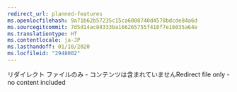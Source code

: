 ```yaml
---
redirect_url: planned-features
ms.openlocfilehash: 9a71b62b57235c15ca6008740d4578bdcde84a6d
ms.sourcegitcommit: 7d5d14ac84333ba166265755f410f7e16035a64e
ms.translationtype: HT
ms.contentlocale: ja-JP
ms.lasthandoff: 01/10/2020
ms.locfileid: "2948002"
---
```

<span data-ttu-id="0c79e-101">リダイレクト ファイルのみ - コンテンツは含まれていません</span><span class="sxs-lookup"><span data-stu-id="0c79e-101">Redirect file only - no content included</span></span>